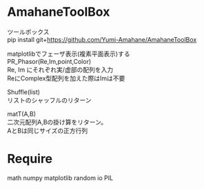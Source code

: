 # AmahaneToolBox  
ツールボックス  
pip install git+https://github.com/Yumi-Amahane/AmahaneToolBox  
  
matplotlibでフェーザ表示(複素平面表示)する  
PR_Phasor(Re,Im,point,Color)  
Re, Im にそれぞれ実/虚部の配列を入力  
ReにComplex型配列を加えた際はImは不要  
  
  
Shuffle(list)  
リストのシャッフルのリターン  
  
  
matT(A,B)  
二次元配列A,Bの掛け算をリターン。  
AとBは同じサイズの正方行列

# Require
math
numpy
matplotlib
random
io
PIL
